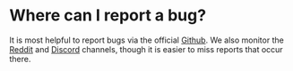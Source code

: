 # Where can I report a bug?

It is most helpful to report bugs via the official [Github](https://github.com/steveseguin/obsninja). We also monitor the [Reddit](https://www.reddit.com/r/VDONinja/) and [Discord](https://discord.gg/qWDshMsTar) channels, though it is easier to miss reports that occur there.
